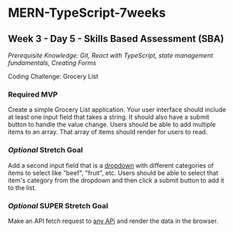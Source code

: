 # MERN-TypeScript-7weeks

## Week 3 - Day 5 - Skills Based Assessment (SBA)

*Prerequisite Knowledge: Git, React with TypeScript, state management fundamentals, Creating Forms*

Coding Challenge: Grocery List

### Required MVP

Create a simple Grocery List application. Your user interface should include at least one input field that takes a string. It should also have a submit button to handle the value change. Users should be able to add multiple items to an array. That array of items should render for users to read.

### *Optional* Stretch Goal

Add a second input field that is a <ins>dropdown</ins> with different categories of items to select like "beef", "fruit", etc. Users should be able to select that item's category from the dropdown and then click a submit button to add it to the list. 

### *Optional* SUPER Stretch Goal

Make an API fetch request to [any APi](https://github.com/public-apis/public-apis) and render the data in the browser.
